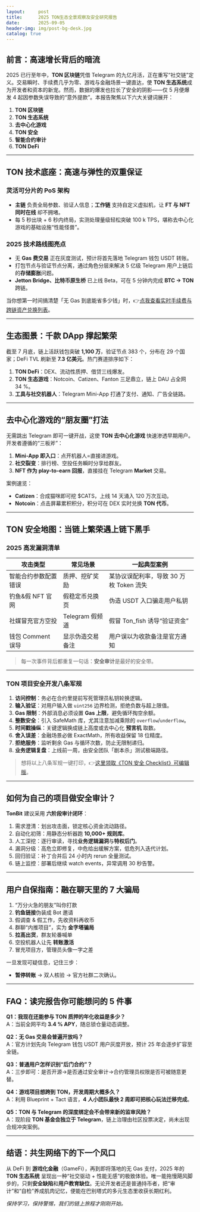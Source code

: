 ```yaml
---
layout:     post
title:      2025 TON生态全景观察及安全研究报告
date:       2025-09-05
header-img: img/post-bg-desk.jpg
catalog: true
---
```


## 前言：高速增长背后的暗流
2025 已行至年中，**TON 区块链**凭借 Telegram 的九亿月活，正在重写“社交链”定义。交易瞬时、手续费几乎为零、游戏与金融场景一键直达，使 **TON 生态系统**成为开发者和资本的新宠。然而，数据的爆发也拉长了安全的阴影——仅 5 月便爆发 4 起因参数失误导致的“意外提款”。本报告聚焦以下六大关键词展开：

1. **TON 区块链**  
2. **TON 生态系统**  
3. **去中心化游戏**  
4. **TON 安全**  
5. **智能合约审计**  
6. **TON DeFi**

---

## TON 技术底座：高速与弹性的双重保证

### 灵活可分片的 PoS 架构
- **主链** 负责全局参数、验证人信息；**工作链** 支持自定义虚拟机，让 **FT 与 NFT 同时在线** 却不拥堵。  
- 每 5 秒出块 + 6 秒内终局，实测处理量级轻松突破 100 k TPS，堪称去中心化游戏的基础设施“性能怪兽”。

### 2025 技术路线图亮点
- 无 **Gas 费交易** 正在灰度测试，预计将首先落地 Telegram 钱包 USDT 转账。  
- 打包节点与验证节点分离，通过角色分层来解决 5 亿级 Telegram 用户上链后的**存储膨胀**问题。  
- **Jetton Bridge、比特币原生桥** 已上线 Beta，可在 5 分钟内完成 **BTC → TON** 跨链。  

当你想第一时间搞清楚「无 Gas 到底能省多少钱」时，👉[点我查看实时手续费与跨链资产兑换列表](https://okxdog.com/)。

---

## 生态图景：千款 DApp 撑起繁荣
截至 7 月底，链上活跃钱包突破 **1,100 万**，验证节点 383 个，分布在 29 个国家；DeFi TVL 刷新至 **7.3 亿美元**。热门赛道排序如下：

1. **TON DeFi**：DEX、流动性质押、借贷三线爆发。  
2. **TON 生态游戏**：Notcoin、Catizen、Fanton 三足鼎立，链上 DAU 占全网 34 %。  
3. **工具与社交机器人**：Telegram Mini-App 打通了支付、通知、广告全链路。  

---

## 去中心化游戏的“朋友圈”打法
无需跳出 Telegram 即可一键开战，这使 **TON 去中心化游戏** 快速渗透早期用户。开发者遵循的“三板斧”：

1. **Mini-App 即入口**：点开机器人=直接进游戏。  
2. **社交裂变**：排行榜、空投任务瞬时分享给群友。  
3. **NFT 作为 play-to-earn 回报**，直接挂在 Telegram **Market** 交易。  

案例速览：  
- **Catizen**：合成猫咪即可挖 $CATS，上线 14 天涌入 120 万次互动。  
- **Notcoin**：点击屏幕累积积分，积分可在 DEX 实时兑换 **TON 代币**。  

---

## TON 安全地图：当链上繁荣遇上链下黑手

### 2025 高发漏洞清单
| 攻击类型 | 常见场景 | 一起典型案例 |
| --- | --- | --- |
| 智能合约参数配置错误 | 质押、挖矿奖励 | 某协议误配利率，导致 30 万枚 Token 流失 |
| 钓鱼&假 NFT 官网 | 假稳定币兑换页 | 伪造 USDT 入口骗走用户私钥 |
| 社媒冒充官方空投 | Telegram 假频道 | 假冒 Ton_fish 诱导“验证资金” |
| 钱包 Comment 误导 | 显示伪造交易备注 | 用户误以为收款备注是官方通知 |

> 每一次事件背后都重复一句话：**安全审计**是最好的安全带。

---

### TON 项目安全开发八条军规

1. **访问控制**：务必在合约里提前写死管理员私钥轮换逻辑。  
2. **输入验证**：对用户输入做 `uint256` 边界检测，拒绝负数与超上限值。  
3. **Gas 限制**：外部消息必须设置 **Gas 上限**，避免循环掏空余额。  
4. **整数安全**：引入 SafeMath 库，尤其注意加减乘除的 `overflow`/`underflow`。  
5. **时间戳操纵**：关键逻辑换成链上高度或去中心化 **预言机** 取数。  
6. **舍入误差**：金融场景必做 ExactMath，所有收益保留 18 位精度。  
7. **拒绝服务**：监听剩余 Gas 与循环次数，防止无限制递归。  
8. **业务逻辑复盘**：上线前一周，由安全团队「剧本杀」测试极端路径。  

> 想将以上八条军规一键打印，👉[这里领取《TON 安全 Checklist》可编辑版](https://okxdog.com/)。

---

## 如何为自己的项目做安全审计？

**TonBit** 建议采用 **六阶段审计闭环**：

1. 需求澄清：划出攻击面，锁定核心资金流动路径。  
2. 自动化初筛：用静态分析器跑 **10,000+ 规则库**。  
3. 人工深挖：逐行审读，寻找**业务逻辑漏洞**与**特权后门**。  
4. 漏洞分级：高危立即修复，中危给出缓解方案，低危列入迭代计划。  
5. 回归验证：补丁合并后 24 小时内 rerun 全量测试。  
6. 链上监控：部署后继续 watch events，异常调用 30 秒告警。

---

## 用户自保指南：融在聊天里的 7 大骗局

1. “万分火急的朋友”叫你打款  
2. **钓鱼链接**伪装成 Bot 邀请  
3. 假调查 & 假工作，先收资料再收币  
4. 群聊“内推项目”，实为 **金字塔骗局**  
5. **拉高出货**，群友轮番喊单  
6. 空投机器人让先 **转账激活**  
7. 冒充项目方，管理员头像一字之差

一旦发现可疑信息，记住三步：  
- **暂停转账** → 双人核验 → 官方社群二次确认。  

---

## FAQ：读完报告你可能想问的 5 件事

**Q1：我现在还能参与 TON 质押的年化收益是多少？**  
A：当前全网平均 **3.4 % APY**，随总锁仓量动态调整。

**Q2：无 Gas 交易会普遍开放吗？**  
A：官方计划先向 Telegram 钱包 USDT 用户灰度开放，预计 25 年会逐步扩容至全链。

**Q3：普通用户怎样识别“后门合约”？**  
A：三步即可：是否开源→是否通过安全审计→合约管理员权限是否可被随意更替。

**Q4：游戏项目想跨到 TON，开发周期大概多久？**  
A：利用 Blueprint + Tact 语言，**4 人小团队最快 2 周即可把核心玩法迁移完成**。

**Q5：TON 与 Telegram 的深度绑定会不会带来新的监审风险？**  
A：现阶段 **TON 基金会独立于 Telegram**，链上治理由社区投票决定，尚未出现合规冲突案例。

---

## 结语：共生网络下的下一个风口
从 DeFi 到 **游戏化金融**（GameFi），再到即将落地的无 Gas 支付，2025 年的 **TON 生态系统** 呈现出一种“社交驱动 + 性能无感”的极致体验。唯一能拖慢飓风脚步的，只剩**安全缺陷**和**用户教育缺位**。无论开发者还是普通持币者，把“审计”和“自检”养成肌肉记忆，便能在巴别塔式的多元生态里收获长期红利。

*保持学习，保持警惕，我们的链上旅程才刚刚开始。*
